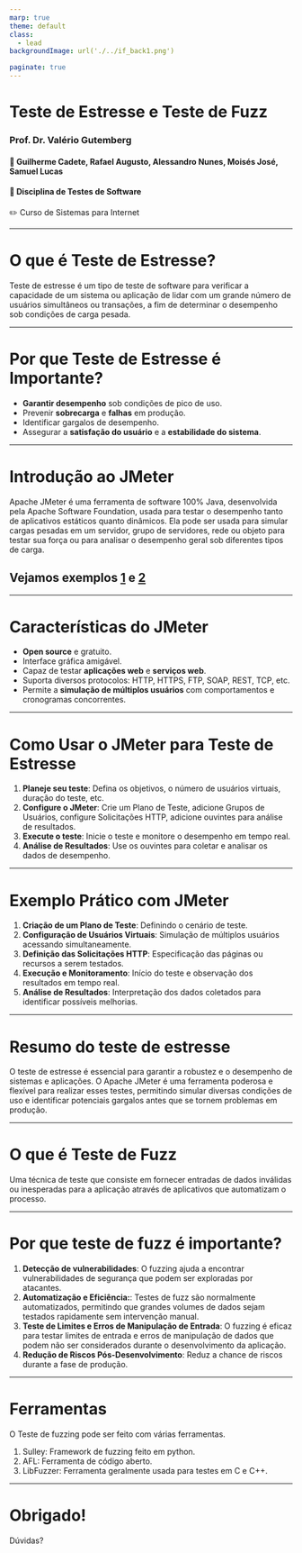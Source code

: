 ```yaml
---
marp: true
theme: default
class: 
  - lead
backgroundImage: url('./../if_back1.png')

paginate: true
---
```

 
# Teste de Estresse e Teste de Fuzz
### Prof. Dr. Valério Gutemberg
#### :pencil: Guilherme Cadete, Rafael Augusto, Alessandro Nunes, Moisés José, Samuel Lucas
#### :pencil: Disciplina de Testes de Software
:pencil2: Curso de Sistemas para Internet


---

# O que é Teste de Estresse?

Teste de estresse é um tipo de teste de software para verificar a capacidade de um sistema ou aplicação de lidar com um grande número de usuários simultâneos ou transações, a fim de determinar o desempenho sob condições de carga pesada.

---

# Por que Teste de Estresse é Importante?



- **Garantir desempenho** sob condições de pico de uso.
- Prevenir **sobrecarga** e **falhas** em produção.
- Identificar gargalos de desempenho.
- Assegurar a **satisfação do usuário** e a **estabilidade do sistema**.

---

# Introdução ao JMeter

Apache JMeter é uma ferramenta de software 100% Java, desenvolvida pela Apache Software Foundation, usada para testar o desempenho tanto de aplicativos estáticos quanto dinâmicos. Ela pode ser usada para simular cargas pesadas em um servidor, grupo de servidores, rede ou objeto para testar sua força ou para analisar o desempenho geral sob diferentes tipos de carga.

## Vejamos exemplos [1](https://jmeter.apache.org/usermanual/build-web-test-plan.html) e [2](https://www.youtube.com/watch?v=pr6h91dVuAU)



---

# Características do JMeter

- **Open source** e gratuito.
- Interface gráfica amigável.
- Capaz de testar **aplicações web** e **serviços web**.
- Suporta diversos protocolos: HTTP, HTTPS, FTP, SOAP, REST, TCP, etc.
- Permite a **simulação de múltiplos usuários** com comportamentos e cronogramas concorrentes.

---

# Como Usar o JMeter para Teste de Estresse

1. **Planeje seu teste**: Defina os objetivos, o número de usuários virtuais, duração do teste, etc.
2. **Configure o JMeter**: Crie um Plano de Teste, adicione Grupos de Usuários, configure Solicitações HTTP, adicione ouvintes para análise de resultados.
3. **Execute o teste**: Inicie o teste e monitore o desempenho em tempo real.
4. **Análise de Resultados**: Use os ouvintes para coletar e analisar os dados de desempenho.

---

# Exemplo Prático com JMeter

1. **Criação de um Plano de Teste**: Definindo o cenário de teste.
2. **Configuração de Usuários Virtuais**: Simulação de múltiplos usuários acessando simultaneamente.
3. **Definição das Solicitações HTTP**: Especificação das páginas ou recursos a serem testados.
4. **Execução e Monitoramento**: Início do teste e observação dos resultados em tempo real.
5. **Análise de Resultados**: Interpretação dos dados coletados para identificar possíveis melhorias.

---

# Resumo do teste de estresse

O teste de estresse é essencial para garantir a robustez e o desempenho de sistemas e aplicações. O Apache JMeter é uma ferramenta poderosa e flexível para realizar esses testes, permitindo simular diversas condições de uso e identificar potenciais gargalos antes que se tornem problemas em produção.

---

# O que é Teste de Fuzz

Uma técnica de teste que consiste em fornecer entradas de dados inválidas ou inesperadas para a aplicação através de aplicativos que automatizam o processo.

---

# Por que teste de fuzz é importante?

1. **Detecção de vulnerabilidades**: O fuzzing ajuda a encontrar vulnerabilidades de segurança que podem ser exploradas por atacantes.
2. **Automatização e Eficiência:**: Testes de fuzz são normalmente automatizados, permitindo que grandes volumes de dados sejam testados rapidamente sem intervenção manual.
3. **Teste de Limites e Erros de Manipulação de Entrada**: O fuzzing é eficaz para testar limites de entrada e erros de manipulação de dados que podem não ser considerados durante o desenvolvimento da aplicação.
4. **Redução de Riscos Pós-Desenvolvimento**: Reduz a chance de riscos durante a fase de produção.

---
# Ferramentas

O Teste de fuzzing pode ser feito com várias ferramentas.

1. Sulley: Framework de fuzzing feito em python.
2. AFL: Ferramenta de código aberto.
3. LibFuzzer: Ferramenta geralmente usada para testes em C e C++.
---

# Obrigado!

Dúvidas?


